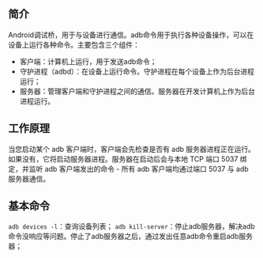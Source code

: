 ## 简介
Android调试桥，用于与设备进行通信。adb命令用于执行各种设备操作，可以在设备上运行各种命令。主要包含三个组件：
- 客户端：计算机上运行，用于发送adb命令；
- 守护进程（adbd）：在设备上运行命令。守护进程在每个设备上作为后台进程运行；
- 服务器：管理客户端和守护进程之间的通信。服务器在开发计算机上作为后台进程运行。

## 工作原理
当您启动某个 adb 客户端时，客户端会先检查是否有 adb 服务器进程正在运行。如果没有，它将启动服务器进程。服务器在启动后会与本地 TCP 端口 5037 绑定，并监听 adb 客户端发出的命令 - 所有 adb 客户端均通过端口 5037 与 adb 服务器通信。

## 基本命令
`adb devices -l`：查询设备列表；
`adb kill-server`：停止adb服务器，解决adb命令没响应等问题。停止了adb服务器之后，通过发出任意adb命令重启adb服务器；
